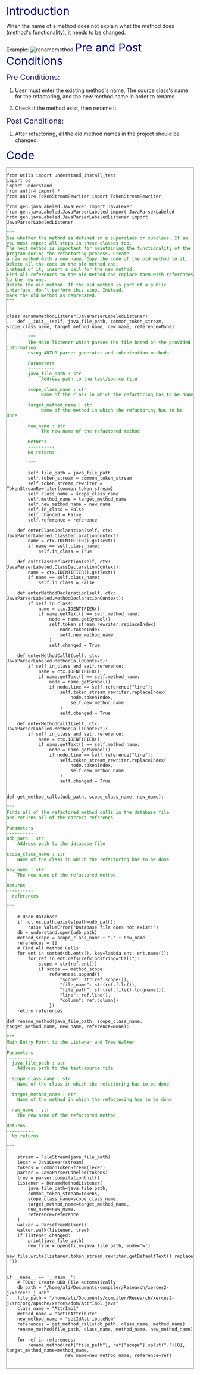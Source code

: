 <span style="color:darkblue;font-size:30px;">Introduction </span>

When the name of a method does not explain what the method does (method's functionality), it needs to be changed.

Example:
![renamemethod](renamemethod.png)
<span style="color:darkblue;font-size:30px;">Pre and Post Conditions </span>

<span style="color:MidnightBlue;font-size:20px;">Pre Conditions: </span>

1. User must enter the existing method's name, The source class's name for the refactoring, and the new method name in order to rename.

2. Check if the method exist, then rename it.

<span style="color:MidnightBlue;font-size:20px;">Post Conditions: </span>

1. After refactoring, all the old method names in the project should be changed.

<span style="color:darkblue;font-size:30px;">Code</span>
<Pre>
<Code style="display: block; border: 1px solid #999;">
from utils import understand_install_test
import os
import understand
from antlr4 import *
from antlr4.TokenStreamRewriter import TokenStreamRewriter

from gen.javaLabeled.JavaLexer import JavaLexer
from gen.javaLabeled.JavaParserLabeled import JavaParserLabeled
from gen.javaLabeled.JavaParserLabeledListener import JavaParserLabeledListener
<span style="color:green;">
"""
See whether the method is defined in a superclass or subclass. If so, you must repeat all steps in these classes too.
The next method is important for maintaining the functionality of the program during the refactoring process. Create 
a new method with a new name. Copy the code of the old method to it. Delete all the code in the old method and, 
instead of it, insert a call for the new method. 
Find all references to the old method and replace them with references to the new one.
Delete the old method. If the old method is part of a public interface, don’t perform this step. Instead, 
mark the old method as deprecated.
"""
</span>

class RenameMethodListener(JavaParserLabeledListener):
    def __init__(self, java_file_path, common_token_stream, scope_class_name, target_method_name, new_name, reference=None):
    <span style="color:green;">
        """
        The Main listener which parses the file based on the provided information,
        using ANTLR parser generator and tokenization methods

        Parameters
        ----------
        java_file_path : str
             Address path to the test/source file
    
        scope_class_name : str
             Name of the class in which the refactoring has to be done
    
        target_method_name : str
             Name of the method in which the refactoring has to be done
               
        new_name : str
             The new name of the refactored method
    
        Returns
        ----------
        No returns
   
        """
       </span> 
        self.file_path = java_file_path
        self.token_stream = common_token_stream
        self.token_stream_rewriter = TokenStreamRewriter(common_token_stream)
        self.class_name = scope_class_name
        self.method_name = target_method_name
        self.new_method_name = new_name
        self.in_class = False
        self.changed = False
        self.reference = reference

    def enterClassDeclaration(self, ctx: JavaParserLabeled.ClassDeclarationContext):
        name = ctx.IDENTIFIER().getText()
        if name == self.class_name:
            self.in_class = True

    def exitClassDeclaration(self, ctx: JavaParserLabeled.ClassDeclarationContext):
        name = ctx.IDENTIFIER().getText()
        if name == self.class_name:
            self.in_class = False

    def enterMethodDeclaration(self, ctx: JavaParserLabeled.MethodDeclarationContext):
        if self.in_class:
            name = ctx.IDENTIFIER()
            if name.getText() == self.method_name:
                node = name.getSymbol()
                self.token_stream_rewriter.replaceIndex(
                    node.tokenIndex,
                    self.new_method_name
                )
                self.changed = True

    def enterMethodCall0(self, ctx: JavaParserLabeled.MethodCall0Context):
        if self.in_class and self.reference:
            name = ctx.IDENTIFIER()
            if name.getText() == self.method_name:
                node = name.getSymbol()
                if node.line == self.reference["line"]:
                    self.token_stream_rewriter.replaceIndex(
                        node.tokenIndex,
                        self.new_method_name
                    )
                    self.changed = True

    def enterMethodCall1(self, ctx: JavaParserLabeled.MethodCall1Context):
        if self.in_class and self.reference:
            name = ctx.IDENTIFIER()
            if name.getText() == self.method_name:
                node = name.getSymbol()
                if node.line == self.reference["line"]:
                    self.token_stream_rewriter.replaceIndex(
                        node.tokenIndex,
                        self.new_method_name
                    )
                    self.changed = True


def get_method_calls(udb_path, scope_class_name, new_name):
<span style="color:green;">
"""
Finds all of the refactored method calls in the database file 
and returns all of the correct referencs

Parameters
----------
udb_path : str
    Address path to the database file
    
scope_class_name : str
    Name of the class in which the refactoring has to be done
               
new_name : str
    The new name of the refactored method
    
Returns
----------
  references
   
"""
</span>
    # Open Database
    if not os.path.exists(path=udb_path):
        raise ValueError("Database file does not exist!")
    db = understand.open(udb_path)
    method_scope = scope_class_name + "." + new_name
    references = []
    # Find All Method Calls
    for ent in sorted(db.ents(), key=lambda ent: ent.name()):
        for ref in ent.refs(refkindstring="Call"):
            scope = str(ref.ent())
            if scope == method_scope:
                references.append({
                    "scope": str(ref.scope()),
                    "file_name": str(ref.file()),
                    "file_path": str(ref.file().longname()),
                    "line": ref.line(),
                    "column": ref.column()
                })
    return references
    
def rename_method(java_file_path, scope_class_name, target_method_name, new_name, reference=None):
<span style="color:green;">
"""
Main Entry Point to the Listener and Tree Walker

Parameters
----------
  java_file_path : str
    Address path to the test/source file
    
  scope_class_name : str
    Name of the class in which the refactoring has to be done
    
  target_method_name : str
    Name of the method in which the refactoring has to be done
    
  new_name : str
    The new name of the refactored method
    
Returns
----------
  No returns
   
"""
</span>
    stream = FileStream(java_file_path)
    lexer = JavaLexer(stream)
    tokens = CommonTokenStream(lexer)
    parser = JavaParserLabeled(tokens)
    tree = parser.compilationUnit()
    listener = RenameMethodListener(
        java_file_path=java_file_path,
        common_token_stream=tokens,
        scope_class_name=scope_class_name,
        target_method_name=target_method_name,
        new_name=new_name,
        reference=reference
    )
    walker = ParseTreeWalker()
    walker.walk(listener, tree)
    if listener.changed:
        print(java_file_path)
        new_file = open(file=java_file_path, mode='w')
        new_file.write(listener.token_stream_rewriter.getDefaultText().replace('\r', ''))


if __name__ == '__main__':
    # TODO: Create UDB File automatically
    db_path = "/home/ali/Documents/compiler/Research/xerces2-j/xerces2-j.udb"
    file_path = "/home/ali/Documents/compiler/Research/xerces2-j/src/org/apache/xerces/dom/AttrImpl.java"
    class_name = "AttrImpl"
    method_name = "setIdAttribute"
    new_method_name = "setIdAttributeNew"
    references = get_method_calls(db_path, class_name, method_name)
    rename_method(file_path, class_name, method_name, new_method_name)

    for ref in references:
        rename_method(ref["file_path"], ref["scope"].split(".")[0], target_method_name=method_name,
                      new_name=new_method_name, reference=ref)
                            
 </Code>
</Pre>